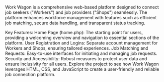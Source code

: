 Work Wagon is a comprehensive web-based platform designed to connect job seekers ("Workers") and job providers ("Shops") seamlessly. The platform enhances workforce management with features such as efficient job matching, secure data handling, and transparent status tracking.

Key Features:
Home Page (home.php): The starting point for users, providing a welcoming overview and navigation to essential sections of the platform.
User Registration and Logins: Separate account management for Workers and Shops, ensuring tailored experiences.
Job Matching and Requests: Easy-to-use interfaces for initiating and managing job requests.
Security and Accessibility: Robust measures to protect user data and ensure inclusivity for all users.
Explore the project to see how Work Wagon leverages HTML, CSS, and JavaScript to create a user-friendly and reliable job connection platform.
